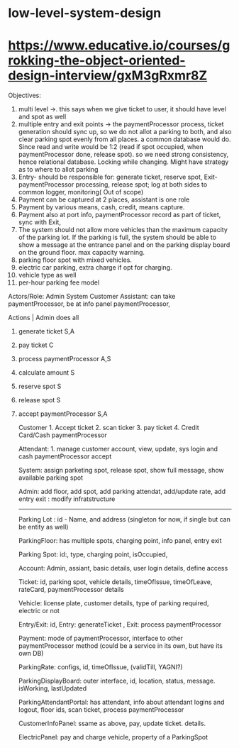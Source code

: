 # low-level-system-design

# https://www.educative.io/courses/grokking-the-object-oriented-design-interview/gxM3gRxmr8Z

Objectives: 
1. multi level ->. this says when we give ticket to user, it should have level and spot as well
2. multiple entry and exit points -> the paymentProcessor process, ticket generation should sync up, 
   so we do not allot a parking to both, and also clear parking spot evenly from all places. 
   a common database would do. 
   Since read and write would be 1:2 (read if spot occupied, when paymentProcessor done, release spot). 
   so we need strong consistency, hence relational database. Locking while changing.
   Might have strategy as to where to allot parking
3. Entry- should be responsible for: generate ticket, reserve spot, Exit- paymentProcessor processing, release spot; 
   log at both sides to common logger, monitoring( Out of scope)
4. Payment can be captured at 2 places, assistant is one role
5. Payment by various means, cash, credit, means capture.
6. Payment also at port info, paymentProcessor record as part of ticket, sync with Exit,
7. The system should not allow more vehicles than the maximum capacity of the parking lot.
   If the parking is full, the system should be able to show a message at the entrance panel and on the parking display board on the ground floor.
   max capacity warning.
8. parking floor spot with mixed vehicles.
9. electric car parking, extra charge if opt for charging.
10. vehicle type as well
11. per-hour parking fee model

Actors/Role:
Admin
System
Customer
Assistant:  can take paymentProcessor, be at info panel paymentProcessor,



Actions 
    | Admin does all 
1. generate ticket  S,A
2. pay ticket C
3. process paymentProcessor A,S
4. calculate amount S
5. reserve spot S
6. release spot S
7. accept paymentProcessor S,A
	
	Customer        1. Accept ticket
					2. scan ticker
					3. pay ticket
					4. Credit Card/Cash paymentProcessor

	Attendant: 1. manage customer account, view, update, sys login and cash paymentProcessor accept
	
	System: assign parketing spot, release spot, show full message, show available parking spot
	
	Admin: add floor, add spot, add parking attendat, add/update rate, add entry exit : modify infratstructure
	
	---------------------
	
	Parking Lot : id - Name, and address (singleton for now, if single but can be entity as well)
	
	ParkingFloor: has multiple spots, charging point, info panel, entry exit
	
	Parking Spot: id:, type, charging point, isOccupied, 
	
	Account: Admin, assiant, basic details, user login details, define access
	
	Ticket: id, parking spot, vehicle details, timeOfIssue, timeOfLeave, rateCard, paymentProcessor details 
	
	Vehicle: license plate, customer details, type of parking required, electric or not
	
	Entry/Exit: id, Entry: generateTicket , Exit: process paymentProcessor
	
	Payment: mode of paymentProcessor, interface to other paymentProcessor method (could be a service in its own, but have its own DB)
	
	ParkingRate: configs, id, timeOfIssue, (validTill, YAGNI?)
	
	ParkingDisplayBoard: outer interface, id, location, status, message. isWorking, lastUpdated
	
	ParkingAttendantPortal: has attendant, info about attendant logins and logout, floor ids, scan ticket, process paymentProcessor
	
	CustomerInfoPanel: ssame as above, pay, update ticket. details.
	
	ElectricPanel: pay and charge vehicle, property of a ParkingSpot
	
	
	
	
